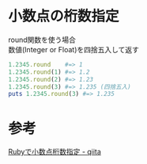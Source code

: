 # 小数点の桁数指定

round関数を使う場合  
数値(Integer or Float)を四捨五入して返す


```ruby
1.2345.round    #=> 1
1.2345.round(1) #=> 1.2
1.2345.round(2) #=> 1.23
1.2345.round(3) #=> 1.235 (四捨五入)
puts 1.2345.round(3) #=> 1.235
```

# 参考

[Rubyで小数点桁数指定 - qiita](https://qiita.com/seteen/items/c8ac3a6349cd53ef25b7)